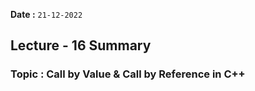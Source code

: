**Date :** `21-12-2022`
## Lecture - 16 Summary
### Topic : Call by Value & Call by Reference in C++
